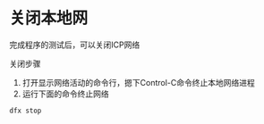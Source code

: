 # 关闭本地网



完成程序的测试后，可以关闭ICP网络

关闭步骤

1. 打开显示网络活动的命令行，摁下Control-C命令终止本地网络进程
2. 运行下面的命令终止网络

```text
dfx stop
```

